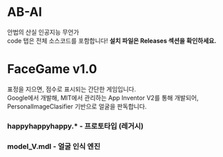 # AB-AI
안법의 산실 인공지능 무언가  
code 탭은 전체 소스코드를 포함합니다! **설치 파일은 Releases 섹션을 확인하세요.**

# FaceGame v1.0
표정을 지으면, 점수로 표시되는 간단한 게임입니다.  
Google에서 개발해, MIT에서 관리하는 App Inventor V2를 통해 개발되어, PersonalImageClasifier 기반으로 얼굴을 판독합니다.

### happyhappyhappy.* - 프로토타입 (레거시)
### model_V.mdl - 얼굴 인식 엔진
